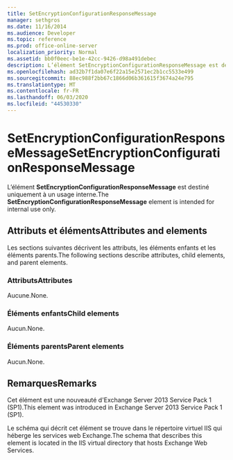 ```yaml
---
title: SetEncryptionConfigurationResponseMessage
manager: sethgros
ms.date: 11/16/2014
ms.audience: Developer
ms.topic: reference
ms.prod: office-online-server
localization_priority: Normal
ms.assetid: bb0f0eec-be1e-42cc-9426-d98a491debec
description: L’élément SetEncryptionConfigurationResponseMessage est destiné uniquement à un usage interne.
ms.openlocfilehash: ad32b7f1da07e6f22a15e2571ec2b1cc5533e499
ms.sourcegitcommit: 88ec988f2bb67c1866d06b361615f3674a24e795
ms.translationtype: MT
ms.contentlocale: fr-FR
ms.lasthandoff: 06/03/2020
ms.locfileid: "44530330"
---
```

# <a name="setencryptionconfigurationresponsemessage"></a><span data-ttu-id="221de-103">SetEncryptionConfigurationResponseMessage</span><span class="sxs-lookup"><span data-stu-id="221de-103">SetEncryptionConfigurationResponseMessage</span></span>

<span data-ttu-id="221de-104">L’élément **SetEncryptionConfigurationResponseMessage** est destiné uniquement à un usage interne.</span><span class="sxs-lookup"><span data-stu-id="221de-104">The **SetEncryptionConfigurationResponseMessage** element is intended for internal use only.</span></span> 

## <a name="attributes-and-elements"></a><span data-ttu-id="221de-105">Attributs et éléments</span><span class="sxs-lookup"><span data-stu-id="221de-105">Attributes and elements</span></span>

<span data-ttu-id="221de-106">Les sections suivantes décrivent les attributs, les éléments enfants et les éléments parents.</span><span class="sxs-lookup"><span data-stu-id="221de-106">The following sections describe attributes, child elements, and parent elements.</span></span>
  
### <a name="attributes"></a><span data-ttu-id="221de-107">Attributs</span><span class="sxs-lookup"><span data-stu-id="221de-107">Attributes</span></span>

<span data-ttu-id="221de-108">Aucune.</span><span class="sxs-lookup"><span data-stu-id="221de-108">None.</span></span>
  
### <a name="child-elements"></a><span data-ttu-id="221de-109">Éléments enfants</span><span class="sxs-lookup"><span data-stu-id="221de-109">Child elements</span></span>

<span data-ttu-id="221de-110">Aucun.</span><span class="sxs-lookup"><span data-stu-id="221de-110">None.</span></span>
  
### <a name="parent-elements"></a><span data-ttu-id="221de-111">Éléments parents</span><span class="sxs-lookup"><span data-stu-id="221de-111">Parent elements</span></span>

<span data-ttu-id="221de-112">Aucun.</span><span class="sxs-lookup"><span data-stu-id="221de-112">None.</span></span>
  
## <a name="remarks"></a><span data-ttu-id="221de-113">Remarques</span><span class="sxs-lookup"><span data-stu-id="221de-113">Remarks</span></span>

<span data-ttu-id="221de-114">Cet élément est une nouveauté d'Exchange Server 2013 Service Pack 1 (SP1).</span><span class="sxs-lookup"><span data-stu-id="221de-114">This element was introduced in Exchange Server 2013 Service Pack 1 (SP1).</span></span>
  
<span data-ttu-id="221de-115">Le schéma qui décrit cet élément se trouve dans le répertoire virtuel IIS qui héberge les services web Exchange.</span><span class="sxs-lookup"><span data-stu-id="221de-115">The schema that describes this element is located in the IIS virtual directory that hosts Exchange Web Services.</span></span>
  

